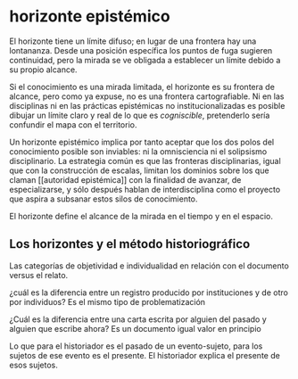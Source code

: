 # horizonte epistémico
El horizonte tiene un límite difuso; en lugar de una frontera hay una lontananza. Desde una posición específica los puntos de fuga sugieren continuidad, pero la mirada se ve obligada a establecer un límite debido a su propio alcance.

Si el conocimiento es una mirada limitada, el horizonte es su frontera de alcance, pero como ya expuse, no es una frontera cartografiable. Ni en las disciplinas ni en las prácticas epistémicas no institucionalizadas es posible dibujar un límite claro y real de lo que es *cogniscible*, pretenderlo sería confundir el mapa con el territorio.

Un horizonte epistémico implica por tanto aceptar que los dos polos del conocimiento posible son inviables: ni la omnisciencia ni el solipsismo disciplinario. La estrategia común es que las fronteras disciplinarias, igual que con la construcción de escalas, limitan los dominios sobre los que claman [[autoridad epistémica]] con la finalidad de avanzar, de especializarse, y sólo después hablan de interdisciplina como el proyecto que aspira a subsanar estos silos de conocimiento.



El horizonte define el alcance de la mirada en el tiempo y en el espacio.

## Los horizontes y el método historiográfico

Las categorías de objetividad e individualidad en relación con el documento versus el relato.


¿cuál es la diferencia entre un registro producido por instituciones y de otro por individuos? Es el mismo tipo de problematización

¿Cuál es la diferencia entre una carta escrita por alguien del pasado y alguien que escribe ahora? Es un documento igual valor en principio

Lo que para el historiador es el pasado de un evento-sujeto, para los sujetos de ese evento es el presente. El historiador explica el presente de esos sujetos. 